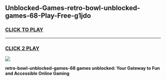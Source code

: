 
## Unblocked-Games-retro-bowl-unblocked-games-68-Play-Free-g1jdo
<h3>
<a href="https://premium76.site?title=retro-bowl-unblocked-games-68&ref=24M">CLICK TO PLAY</a></h3>
<hr>

<h3>
<a href="https://premium76.site?title=retro-bowl-unblocked-games-68&ref=24M">CLICK 2 PLAY</a>
  
</h3>

<a href="https://premium76.site?title=retro-bowl-unblocked-games-68&ref=24M"><img src="https://clearcache.store/games.png"></a>


**retro-bowl-unblocked-games-68 games unblocked: Your Gateway to Fun and Accessible Online Gaming**
